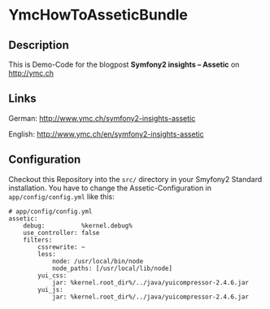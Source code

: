 # YmcHowToAsseticBundle

## Description
This is Demo-Code for the blogpost **Symfony2 insights – Assetic** on http://ymc.ch

## Links
German: http://www.ymc.ch/symfony2-insights-assetic

English: http://www.ymc.ch/en/symfony2-insights-assetic

## Configuration
Checkout this Repository into the ```src/``` directory in your Smyfony2 Standard installation.
You have to change the Assetic-Configuration in ```app/config/config.yml``` like this:

    # app/config/config.yml
    assetic:
        debug:          %kernel.debug%
        use_controller: false
        filters:
            cssrewrite: ~
            less:
                node: /usr/local/bin/node
                node_paths: [/usr/local/lib/node]
            yui_css:
                jar: %kernel.root_dir%/../java/yuicompressor-2.4.6.jar
            yui_js:
                jar: %kernel.root_dir%/../java/yuicompressor-2.4.6.jar